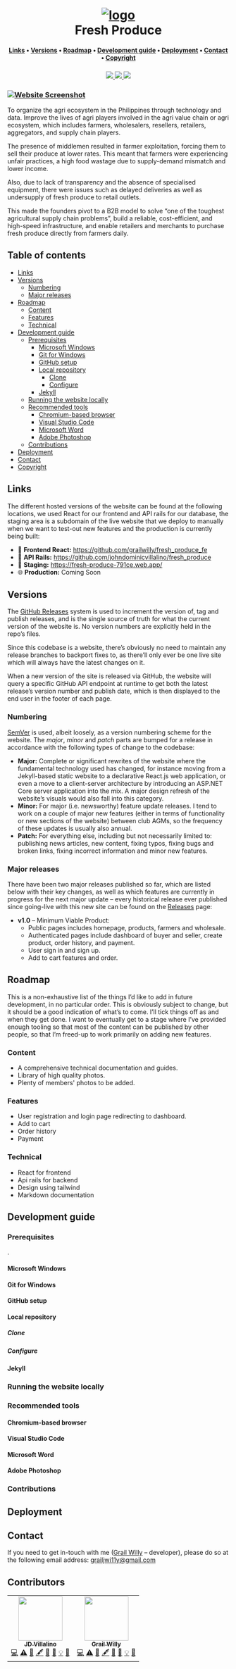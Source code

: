 <div align="center">
  <h1>
    <br>
    <a href="https://fresh-produce-791ce.web.app/"><img src="./src/assets/logo_nav.png" alt="logo"></a>
    <br>
    Fresh Produce
    <br>
  </h1>
  <h4>
    <a href="#links">Links</a>
    •
    <a href="#versions">Versions</a>
    •
    <a href="#roadmap">Roadmap</a>
    •
    <a href="#development-guide">Development guide</a>
    •
    <a href="#deployment">Deployment</a>
    •
    <a href="#contact">Contact</a>
    •
    <a href="#copyright">Copyright</a>
  </h4>
  <h3>
    <a href="https://github.com/johndominicvillalino">
      <img src="https://img.shields.io/badge/maintainer-%40johndominicvillalino-teal">
    </a>
    <a href="https://github.com/grailwilly">
      <img src="https://img.shields.io/badge/maintainer-%40grailwilly-teal">
    </a>
    <a href="https://fresh-produce-791ce.web.app/">
      <img src="https://img.shields.io/website?url=http%3A%2F%2Ffresh-produce-791ce.web.app/%2F">
    </a>
  </h3>
</div>

### [![Website Screenshot](screenshot.png)](https://fresh-produce-791ce.web.app/)

<p>To organize the agri ecosystem in the Philippines through technology and data. Improve the lives of agri players involved in the agri value chain or agri ecosystem, which includes farmers, wholesalers, resellers, retailers, aggregators, and supply chain players.</p>

<p>The presence of middlemen resulted in farmer exploitation, forcing them to sell their produce at lower rates. This meant that farmers were experiencing unfair practices, a high food wastage due to supply-demand mismatch and lower income.</p>

<p>Also, due to lack of transparency and the absence of specialised equipment, there were issues such as delayed deliveries as well as undersupply of fresh produce to retail outlets.</p>

<p>This made the founders pivot to a B2B model to solve “one of the toughest agricultural supply chain problems”, build a reliable, cost-efficient, and high-speed infrastructure, and enable retailers and merchants to purchase fresh produce directly from farmers daily.</p>

## Table of contents

* [Links](#links)
* [Versions](#versions)
  * [Numbering](#numbering)
  * [Major releases](#major-releases)
* [Roadmap](#roadmap)
  * [Content](#content)
  * [Features](#features)
  * [Technical](#technical)
* [Development guide](#development-guide)
  * [Prerequisites](#prerequisites)
    * [Microsoft Windows](#microsoft-windows)
    * [Git for Windows](#git-for-windows)
    * [GitHub setup](#github-setup)
    * [Local repository](#local-repository)
      * [Clone](#clone)
      * [Configure](#configure)
    * [Jekyll](#jekyll)
  * [Running the website locally](#running-the-website-locally)
  * [Recommended tools](#recommended-tools)
    * [Chromium-based browser](#chromium-based-browser)
    * [Visual Studio Code](#visual-studio-code)
    * [Microsoft Word](#microsoft-word)
    * [Adobe Photoshop](#adobe-photoshop)
  * [Contributions](#contributions)
* [Deployment](#deployment)
* [Contact](#contact)
* [Copyright](#copyright)

## Links
The different hosted versions of the website can be found at the following locations, we used React for our frontend and API rails for our database, the staging area is a subdomain of the live website that we deploy to manually when we want to test-out new features and the production is currently being built:

* 🐥 **Frontend React:** https://github.com/grailwilly/fresh_produce_fe
* 🐥 **API Rails:** https://github.com/johndominicvillalino/fresh_produce
* 🧪 **Staging:** https://fresh-produce-791ce.web.app/
* 🌐 **Production:** Coming Soon

## Versions
The [GitHub Releases](https://help.github.com/en/github/administering-a-repository/managing-releases-in-a-repository) system is used to increment the version of, tag and publish releases, and is the single source of truth for what the current version of the website is. No version numbers are explicitly held in the repo’s files.

Since this codebase is a website, there’s obviously no need to maintain any release branches to backport fixes to, as there’ll only ever be one live site which will always have the latest changes on it.

When a new version of the site is released via GitHub, the website will query a specific GitHub API endpoint at runtime to get both the latest release’s version number and publish date, which is then displayed to the end user in the footer of each page.

### Numbering
[SemVer](https://semver.org/) is used, albeit loosely, as a version numbering scheme for the website. The _major_, _minor_ and _patch_ parts are bumped for a release in accordance with the following types of change to the codebase:

* **Major:** Complete or significant rewrites of the website where the fundamental technology used has changed, for instance moving from a Jekyll-based static website to a declarative React.js web application, or even a move to a client-server architecture by introducing an ASP.NET Core server application into the mix. A major design refresh of the website’s visuals would also fall into this category.
* **Minor:** For major (i.e. newsworthy) feature update releases. I tend to work on a couple of major new features (either in terms of functionality or new sections of the website) between club AGMs, so the frequency of these updates is usually also annual.
* **Patch:** For everything else, including but not necessarily limited to: publishing news articles, new content, fixing typos, fixing bugs and broken links, fixing incorrect information and minor new features.

### Major releases

There have been two major releases published so far, which are listed below with their key changes, as well as which features are currently in progress for the next major update – every historical release ever published since going-live with this new site can be found on the [Releases](https://github.com/grailwilly/fresh_produce_fe/releases) page:

* **v1.0** – Minimum Viable Product:
  * Public pages includes homepage, products, farmers and wholesale.
  * Authenticated pages include dashboard of buyer and seller, create product, order history, and payment.
  * User sign in and sign up.
  * Add to cart features and order.

## Roadmap

This is a non-exhaustive list of the things I’d like to add in future development, in no particular order. This is obviously subject to change, but it should be a good indication of what’s to come. I’ll tick things off as and when they get done. I want to eventually get to a stage where I’ve provided enough tooling so that most of the content can be published by other people, so that I’m freed-up to work primarily on adding new features.

### Content

* A comprehensive technical documentation and guides.
* Library of high quality photos.
* Plenty of members' photos to be added.

### Features

* User registration and login page redirecting to dashboard.
* Add to cart 
* Order history
* Payment

### Technical

* React for frontend
* Api rails for backend
* Design using tailwind
* Markdown documentation

## Development guide



### Prerequisites

.

#### Microsoft Windows


#### Git for Windows



#### GitHub setup


#### Local repository



##### Clone



##### Configure



#### Jekyll




### Running the website locally



### Recommended tools



#### Chromium-based browser



#### Visual Studio Code



#### Microsoft Word



#### Adobe Photoshop


### Contributions



## Deployment



## Contact

If you need to get in-touch with me ([Grail Willy](https://github.com/grailwilly) – developer), please do so at the following email address: [grailjwi11y@gmail.com](mailto:grailjwi11y@gmail.com?subject=fresh%20Produce%20Website)

## Contributors

<table>
  <tr>
    <td align="center"><a href="https://github.com/johndominicvillalino"><img src="https://avatars.githubusercontent.com/u/52184404?v=4?s=100" width="100px;" alt=""/>
      <br />
        <sub><b>JD Villalino</b></sub></a>
      <br />
      <a href="" title="Code">💻</a> 
      <a href="" title="Tests">⚠️</a> 
      <a href="" title="Bug reports">🐛</a>
      <a href="" title="Content">🖋</a>
      <a href="" title="Documentation">📖</a> 
      <a href="" title="Design">🎨</a>
      <a href="" title="Examples">💡</a>
      <a href="" title="Ideas, Planning, & Feedback">🤔</a>
     </td>
     <td align="center"><a href="https://github.com/grailwilly"><img src="https://avatars.githubusercontent.com/u/84303898?v=4?s=100" width="100px;" alt=""/>
      <br />
        <sub><b>Grail Willy</b></sub></a>
      <br />
      <a href="" title="Code">💻</a> 
      <a href="" title="Tests">⚠️</a> 
      <a href="" title="Bug reports">🐛</a>
      <a href="" title="Content">🖋</a>
      <a href="" title="Documentation">📖</a> 
      <a href="" title="Design">🎨</a>
      <a href="" title="Examples">💡</a>
      <a href="" title="Ideas, Planning, & Feedback">🤔</a>
     </td>
   </tr>
</table>

